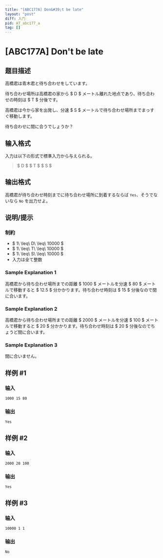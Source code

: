 ```yaml
---
title: "[ABC177A] Don&#39;t be late"
layout: "post"
diff: 入门
pid: AT_abc177_a
tag: []
---
```


# [ABC177A] Don&#39;t be late

## 题目描述

[problemUrl]: https://atcoder.jp/contests/abc177/tasks/abc177_a

高橋君は青木君と待ち合わせをしています。

待ち合わせ場所は高橋君の家から $ D $ メートル離れた地点であり、待ち合わせの時刻は $ T $ 分後です。

高橋君は今から家を出発し、分速 $ S $ メートルで待ち合わせ場所までまっすぐ移動します。

待ち合わせに間に合うでしょうか？

## 输入格式

入力は以下の形式で標準入力から与えられる。

> $ D $ $ T $ $ S $

## 输出格式

高橋君が待ち合わせ時刻までに待ち合わせ場所に到着するならば `Yes`、そうでないなら `No` を出力せよ。

## 说明/提示

### 制約

- $ 1\ \leq\ D\ \leq\ 10000 $
- $ 1\ \leq\ T\ \leq\ 10000 $
- $ 1\ \leq\ S\ \leq\ 10000 $
- 入力は全て整数

### Sample Explanation 1

高橋君から待ち合わせ場所までの距離 $ 1000 $ メートルを分速 $ 80 $ メートルで移動すると $ 12.5 $ 分かかります。待ち合わせ時刻は $ 15 $ 分後なので間に合います。

### Sample Explanation 2

高橋君から待ち合わせ場所までの距離 $ 2000 $ メートルを分速 $ 100 $ メートルで移動すると $ 20 $ 分かかります。待ち合わせ時刻は $ 20 $ 分後なのでちょうど間に合います。

### Sample Explanation 3

間に合いません。

## 样例 #1

### 输入

```
1000 15 80
```

### 输出

```
Yes
```

## 样例 #2

### 输入

```
2000 20 100
```

### 输出

```
Yes
```

## 样例 #3

### 输入

```
10000 1 1
```

### 输出

```
No
```

